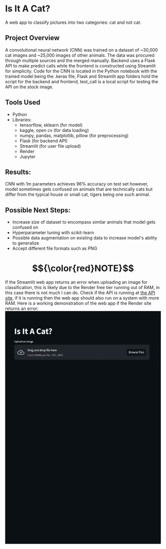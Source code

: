 # Is It A Cat?

A web app to classify pictures into two categories: cat and not cat.

## Project Overview
A convolutional neural network (CNN) was trained on a dataset of ~30,000 cat images and ~25,000 images of other animals. The data was procured through multiple sources and the merged manually. Backend uses a Flask API to make predict calls while the frontend is constructed using Streamlit for simplicity. Code for the CNN is located in the Python notebook with the trained model being the .keras file, Flask and Streamlit app folders hold the script for the backend and frontend, test_call is a local script for testing the API on the stock image.

## Tools Used
- Python
- Libraries:
    - tensorflow, sklearn (for model)
    - kaggle, open cv (for data loading)
    - numpy, pandas, matplotlib, pillow (for preprocessing)
    - Flask (for backend API)
    - Streamlit (for user file upload)
  - Render
  - Jupyter

## Results:
CNN with 1m parameters achieves 96% accuracy on test set however, model sometimes gets confused on animals that are technically cats but differ from the typical house or small cat, tigers being one such animal.

## Possible Next Steps:
- Increase size of dataset to encompass similar animals that model gets confused on
- Hyperparameter tuning with scikit-learn
- Possible data augmentation on existing data to increase model's ability to generalize
- Accept different file formats such as PNG

# $${\color{red}NOTE}$$
If the Streamlit web app returns an error when uploading an image for classification, this is likely due to the Render free tier running out of RAM, in this case there is not much I can do. Check if the API is running at [the API site](https://isitacat.onrender.com/), if it is running then the web app should also run on a system with more RAM. Here is a working demonstration of the web app if the Render site returns an error:
![](https://github.com/razinlab/IsItACat/blob/main/demonstration.gif)
